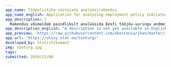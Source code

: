 ```yaml
---
app_name: Tööpoliitika näitajate analüüsirakendus
app_name_english: Application for analyzing employment policy indicators
app_description: |
  Rakendus võimaldab paindlikult analüüsida Eesti tööjõu-uuringu andmeid. Tööhõive, töötuse, mitteaktiivsuse ja hariduse valdkonna näitajaid saab kombineerida erinevate tausttunnustega. Jälgida võib tööturu muutusi ajas ja võrrelda elanike rühmi. Analüüsi tulemuse saab alla laadida joonise või andmetabelina.
app_description_english: "A description is not yet available in English"
app_preview: 'https://raw.githubusercontent.com/okestonia/jkan/master/img/tooturg.jpg'
app_url: 'https://shiny.stat.ee/tooturg/'
developed_by: Statistikaamet
img: tooturg.jpg
tags:
submitted: 2019/11/08
---
```

